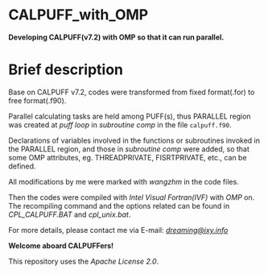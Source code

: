 # CALPUFF_with_OMP
**Developing CALPUFF(v7.2) with OMP so that it can run parallel.**

# Brief description
Base on CALPUFF v7.2, codes were transformed from fixed format(.for) to free format(.f90).

Parallel calculating tasks are held among PUFF(s), thus PARALLEL region was created at *puff loop* in *subroutine comp* in the file `calpuff.f90`.

Declarations of variables involved in the functions or subroutines invoked in the PARALLEL region, and those in *subroutine comp* were added, so that some OMP attributes, eg. THREADPRIVATE, FISRTPRIVATE, etc., can be defined.

All modifications by me were marked with *wangzhm* in the code files.

Then the codes were compiled with *Intel Visual Fortran(IVF)* with *OMP* on.
The recompiling command and the options related can be found in *CPL_CALPUFF.BAT* and *cpl_unix.bat*.

For more details, please contact me via E-mail: *dreaming@ixy.info*

**Welcome aboard CALPUFFers!**

This repository uses the *Apache License 2.0*.
